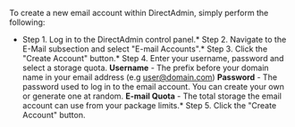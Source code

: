 To create a new email account within DirectAdmin, simply perform the following:

* Step 1.
Log in to the DirectAdmin control panel.* Step 2.
Navigate to the E-Mail subsection and select "E-mail Accounts".* Step 3.
Click the "Create Account" button.* Step 4.
Enter your username, password and select a storage quota. **Username** \- The prefix before your domain name in your email address (e.g user@domain.com) **Password** \- The password used to log in to the email account. You can create your own or generate one at random. **E-mail Quota** \- The total storage the email account can use from your package limits.* Step 5.
Click the "Create Account" button.
